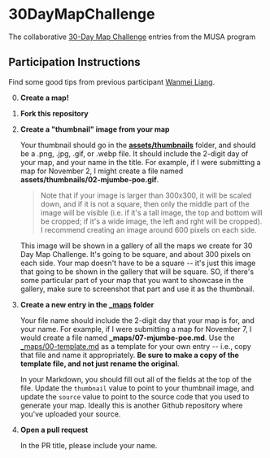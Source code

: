 # 30DayMapChallenge
The collaborative [30-Day Map Challenge](https://30daymapchallenge.com/) entries from the MUSA program

## Participation Instructions

Find some good tips from previous participant [Wanmei Liang](https://www.linkedin.com/pulse/30daymapchallenge-reflection-wanmei-liang/).

0.  **Create a map!**
    
1.  **Fork this repository**

2.  **Create a "thumbnail" image from your map**

    Your thumbnail should go in the **[assets/thumbnails](assets/thumbnails/)** folder, and should be a .png, .jpg, .gif, or .webp file. It should include the 2-digit day of your map, and your name in the title. For example, if I were submitting a map for November 2, I might create a file named **assets/thumbnails/02-mjumbe-poe.gif**.

    > Note that if your image is larger than 300x300, it will be scaled down, and if it is not a square, then only the middle part of the image will be visible (i.e. if it's a tall image, the top and bottom will be cropped; if it's a wide image, the left and rght will be cropped). I recommend creating an image around 600 pixels on each side.

    This image will be shown in a gallery of all the maps we create for 30 Day Map Challenge. It's going to be square, and about 300 pixels on each side. Your map doesn't have to be a square -- it's just this image that going to be shown in the gallery that will be square. SO, if there's some particular part of your map that you want to showcase in the gallery, make sure to screenshot that part and use it as the thumbnail.

3.  **Create a new entry in the [_maps](_maps/) folder**

    Your file name should include the 2-digit day that your map is for, and your name. For example, if I were submitting a map for November 7, I would create a file named **_maps/07-mjumbe-poe.md**. Use the [_maps/00-template.md](_maps/00-template.md) as a template for your own entry -- i.e., copy that file and name it appropriately. **Be sure to make a copy of the template file, and not just rename the original**.

    In your Markdown, you should fill out all of the fields at the top of the file. Update the `thumbnail` value to point to your thumbnail image, and update the `source` value to point to the source code that you used to generate your map. Ideally this is another Github repository where you've uploaded your source.

4.  **Open a pull request**

    In the PR title, please include your name.